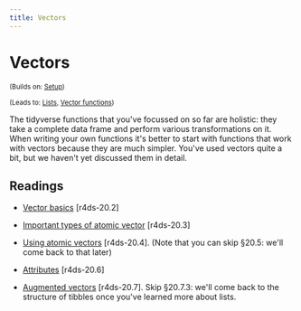 ```yaml
---
title: Vectors
---
```


<!-- Generated automatically from vectors.yml. Do not edit by hand -->

# Vectors

<small>(Builds on: [Setup](setup.md))</small>

<small>(Leads to: [Lists](lists.md), [Vector functions](vector-functions.md))</small>

The tidyverse functions that you've focussed on so far are holistic: they take a complete data frame and perform various transformations on it. When writing your own functions it's better to start with functions that work with vectors because they are much simpler. You've used vectors quite a bit, but we haven't yet discussed them in detail.

## Readings

  * [Vector basics](http://r4ds.had.co.nz/vectors.html#vector-basics) [r4ds-20.2]

  * [Important types of atomic vector](http://r4ds.had.co.nz/vectors.html#important-types-of-atomic-vector) [r4ds-20.3]

  * [Using atomic vectors](http://r4ds.had.co.nz/vectors.html#using-atomic-vectors) [r4ds-20.4].
    (Note that you can skip §20.5: we'll come back to that later)

  * [Attributes](http://r4ds.had.co.nz/vectors.html#attributes) [r4ds-20.6]

  * [Augmented vectors](http://r4ds.had.co.nz/vectors.html#augmented-vectors) [r4ds-20.7].
    Skip §20.7.3: we'll come back to the structure of tibbles once you've
    learned more about lists.




